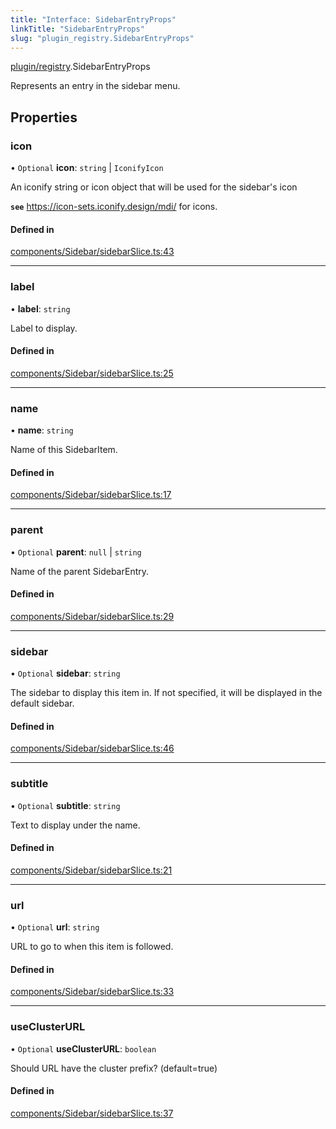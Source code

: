 ```yaml
---
title: "Interface: SidebarEntryProps"
linkTitle: "SidebarEntryProps"
slug: "plugin_registry.SidebarEntryProps"
---
```


[plugin/registry](../modules/plugin_registry.md).SidebarEntryProps

Represents an entry in the sidebar menu.

## Properties

### icon

• `Optional` **icon**: `string` \| `IconifyIcon`

An iconify string or icon object that will be used for the sidebar's icon

**`see`** https://icon-sets.iconify.design/mdi/ for icons.

#### Defined in

[components/Sidebar/sidebarSlice.ts:43](https://github.com/headlamp-k8s/headlamp/blob/45b84205/frontend/src/components/Sidebar/sidebarSlice.ts#L43)

___

### label

• **label**: `string`

Label to display.

#### Defined in

[components/Sidebar/sidebarSlice.ts:25](https://github.com/headlamp-k8s/headlamp/blob/45b84205/frontend/src/components/Sidebar/sidebarSlice.ts#L25)

___

### name

• **name**: `string`

Name of this SidebarItem.

#### Defined in

[components/Sidebar/sidebarSlice.ts:17](https://github.com/headlamp-k8s/headlamp/blob/45b84205/frontend/src/components/Sidebar/sidebarSlice.ts#L17)

___

### parent

• `Optional` **parent**: ``null`` \| `string`

Name of the parent SidebarEntry.

#### Defined in

[components/Sidebar/sidebarSlice.ts:29](https://github.com/headlamp-k8s/headlamp/blob/45b84205/frontend/src/components/Sidebar/sidebarSlice.ts#L29)

___

### sidebar

• `Optional` **sidebar**: `string`

The sidebar to display this item in. If not specified, it will be displayed in the default sidebar.

#### Defined in

[components/Sidebar/sidebarSlice.ts:46](https://github.com/headlamp-k8s/headlamp/blob/45b84205/frontend/src/components/Sidebar/sidebarSlice.ts#L46)

___

### subtitle

• `Optional` **subtitle**: `string`

Text to display under the name.

#### Defined in

[components/Sidebar/sidebarSlice.ts:21](https://github.com/headlamp-k8s/headlamp/blob/45b84205/frontend/src/components/Sidebar/sidebarSlice.ts#L21)

___

### url

• `Optional` **url**: `string`

URL to go to when this item is followed.

#### Defined in

[components/Sidebar/sidebarSlice.ts:33](https://github.com/headlamp-k8s/headlamp/blob/45b84205/frontend/src/components/Sidebar/sidebarSlice.ts#L33)

___

### useClusterURL

• `Optional` **useClusterURL**: `boolean`

Should URL have the cluster prefix? (default=true)

#### Defined in

[components/Sidebar/sidebarSlice.ts:37](https://github.com/headlamp-k8s/headlamp/blob/45b84205/frontend/src/components/Sidebar/sidebarSlice.ts#L37)
